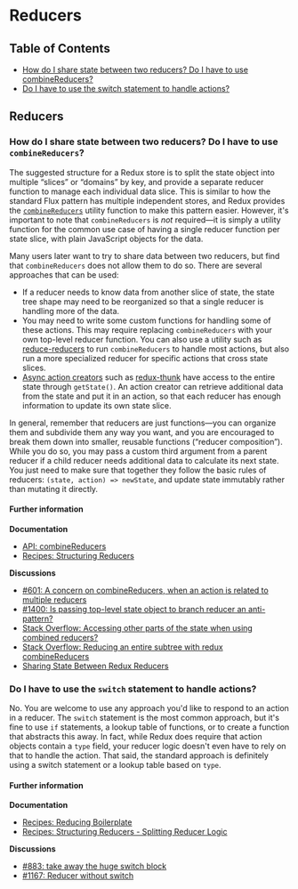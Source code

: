 # Reducers

## Table of Contents

* [How do I share state between two reducers? Do I have to use combineReducers?](reducers.md#reducers-share-state)
* [Do I have to use the switch statement to handle actions?](reducers.md#reducers-use-switch)

## Reducers

### How do I share state between two reducers? Do I have to use `combineReducers`?

The suggested structure for a Redux store is to split the state object into multiple “slices” or “domains” by key, and provide a separate reducer function to manage each individual data slice. This is similar to how the standard Flux pattern has multiple independent stores, and Redux provides the [`combineReducers`](../api-reference/combinereducers.md) utility function to make this pattern easier. However, it's important to note that `combineReducers` is _not_ required—it is simply a utility function for the common use case of having a single reducer function per state slice, with plain JavaScript objects for the data.

Many users later want to try to share data between two reducers, but find that `combineReducers` does not allow them to do so. There are several approaches that can be used:

* If a reducer needs to know data from another slice of state, the state tree shape may need to be reorganized so that a single reducer is handling more of the data.
* You may need to write some custom functions for handling some of these actions. This may require replacing `combineReducers` with your own top-level reducer function. You can also use a utility such as [reduce-reducers](https://github.com/acdlite/reduce-reducers) to run `combineReducers` to handle most actions, but also run a more specialized reducer for specific actions that cross state slices.
* [Async action creators](../advanced/async-actions.md#async-action-creators) such as [redux-thunk](https://github.com/gaearon/redux-thunk) have access to the entire state through `getState()`. An action creator can retrieve additional data from the state and put it in an action, so that each reducer has enough information to update its own state slice.

In general, remember that reducers are just functions—you can organize them and subdivide them any way you want, and you are encouraged to break them down into smaller, reusable functions \(“reducer composition”\). While you do so, you may pass a custom third argument from a parent reducer if a child reducer needs additional data to calculate its next state. You just need to make sure that together they follow the basic rules of reducers: `(state, action) => newState`, and update state immutably rather than mutating it directly.

#### Further information

**Documentation**

* [API: combineReducers](../api-reference/combinereducers.md)
* [Recipes: Structuring Reducers](../recipes/structuring-reducers/)

**Discussions**

* [\#601: A concern on combineReducers, when an action is related to multiple reducers](https://github.com/reduxjs/redux/issues/601)
* [\#1400: Is passing top-level state object to branch reducer an anti-pattern?](https://github.com/reduxjs/redux/issues/1400)
* [Stack Overflow: Accessing other parts of the state when using combined reducers?](http://stackoverflow.com/questions/34333979/accessing-other-parts-of-the-state-when-using-combined-reducers)
* [Stack Overflow: Reducing an entire subtree with redux combineReducers](http://stackoverflow.com/questions/34427851/reducing-an-entire-subtree-with-redux-combinereducers)
* [Sharing State Between Redux Reducers](https://invalidpatent.wordpress.com/2016/02/18/sharing-state-between-redux-reducers/)

### Do I have to use the `switch` statement to handle actions?

No. You are welcome to use any approach you'd like to respond to an action in a reducer. The `switch` statement is the most common approach, but it's fine to use `if` statements, a lookup table of functions, or to create a function that abstracts this away. In fact, while Redux does require that action objects contain a `type` field, your reducer logic doesn't even have to rely on that to handle the action. That said, the standard approach is definitely using a switch statement or a lookup table based on `type`.

#### Further information

**Documentation**

* [Recipes: Reducing Boilerplate](../recipes/reducing-boilerplate.md)
* [Recipes: Structuring Reducers - Splitting Reducer Logic](../recipes/structuring-reducers/splitting-reducer-logic.md)

**Discussions**

* [\#883: take away the huge switch block](https://github.com/reduxjs/redux/issues/883)
* [\#1167: Reducer without switch](https://github.com/reduxjs/redux/issues/1167)

